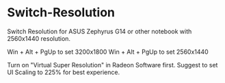 # Switch-Resolution
Switch Resolution for ASUS Zephyrus G14 or other notebook with 2560x1440 resolution.

Win + Alt + PgUp to set 3200x1800
Win + Alt + PgUp to set 2560x1440

Turn on "Virtual Super Resolution" in Radeon Software first.
Suggest to set UI Scaling to 225% for best experience.
